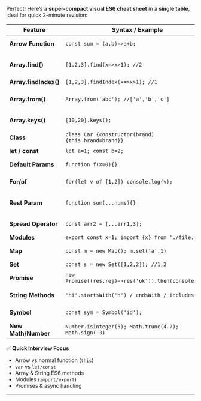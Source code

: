 Perfect! Here’s a **super-compact visual ES6 cheat sheet** in a **single table**, ideal for quick 2-minute revision:

| Feature               | Syntax / Example                                      | Notes                                |
| --------------------- | ----------------------------------------------------- | ------------------------------------ |
| **Arrow Function**    | `const sum = (a,b)=>a+b;`                             | Shorter, no `this` binding           |
| **Array.find()**      | `[1,2,3].find(x=>x>1); //2`                           | Returns first matching element       |
| **Array.findIndex()** | `[1,2,3].findIndex(x=>x>1); //1`                      | Returns index                        |
| **Array.from()**      | `Array.from('abc'); //['a','b','c']`                  | Convert iterable/array-like to array |
| **Array.keys()**      | `[10,20].keys();`                                     | Iterator of indexes                  |
| **Class**             | `class Car {constructor(brand){this.brand=brand}}`    | ES6 class syntax                     |
| **let / const**       | `let a=1; const b=2;`                                 | Block-scoped                         |
| **Default Params**    | `function f(x=0){}`                                   | Default value if not passed          |
| **For/of**            | `for(let v of [1,2]) console.log(v);`                 | Iterates over values                 |
| **Rest Param**        | `function sum(...nums){}`                             | Collects arguments into array        |
| **Spread Operator**   | `const arr2 = [...arr1,3];`                           | Expands iterable                     |
| **Modules**           | `export const x=1; import {x} from './file.js'`       | Modular JS                           |
| **Map**               | `const m = new Map(); m.set('a',1)`                   | Key-value pairs                      |
| **Set**               | `const s = new Set([1,2,2]); //1,2`                   | Unique values                        |
| **Promise**           | `new Promise((res,rej)=>res('ok')).then(console.log)` | Async handling                       |
| **String Methods**    | `'hi'.startsWith('h') / endsWith / includes`          | Easy string checks                   |
| **Symbol**            | `const sym = Symbol('id');`                           | Unique identifier                    |
| **New Math/Number**   | `Number.isInteger(5); Math.trunc(4.7); Math.sign(-3)` | Useful helpers                       |

✅ **Quick Interview Focus**

* Arrow vs normal function (`this`)
* `var` vs `let/const`
* Array & String ES6 methods
* Modules (`import/export`)
* Promises & async handling

---



